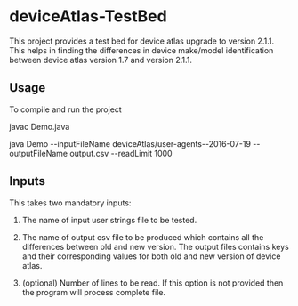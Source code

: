 # deviceAtlas-TestBed

This project provides a test bed for device atlas upgrade to version 2.1.1.
This helps in finding the differences in device make/model identification 
between device atlas version 1.7 and version 2.1.1.

## Usage

To compile and run the project

javac Demo.java

java Demo --inputFileName deviceAtlas/user-agents--2016-07-19 --outputFileName output.csv --readLimit 1000

## Inputs

This takes two mandatory inputs:

1) The name of input user strings file to be tested.

2) The name of output csv file to be produced which contains all the differences between old and new version.
   The output files contains keys and their corresponding values for both old and new version of device atlas.
   
3) (optional) Number of lines to be read. If this option is not provided then the program will process complete file.


